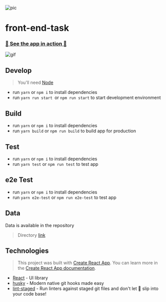 ![pic](https://cdn.shopify.com/s/files/1/0259/0235/0426/articles/kuhnenagel-logo.png?v=1597992110)

# front-end-task

### [🚀 See the app in action 🚀](https://kuehne-nagel-task.netlify.app)

![gif](https://user-images.githubusercontent.com/34713212/163764366-dfca7494-79b5-4317-a459-211e6eddd907.gif)

## Develop

> You'll need [Node](https://nodejs.org/en/)

- run `yarn` or `npm i` to install dependencies
- run `yarn run start `or `npm run start` to start development environment

## Build

- run `yarn` or `npm i` to install dependencies
- run `yarn build` or `npm run build` to build app for production

## Test

- run `yarn` or `npm i` to install dependencies
- run `yarn test` or `npm run test` to test app

## e2e Test

- run `yarn` or `npm i` to install dependencies
- run `yarn e2e-test` or `npm run e2e-test` to test app

## Data

Data is available in the repository
> Directory [link](https://github.com/ffcabbar/front-end-task/blob/main/src/api/data.ts)

## Technologies

> This project was built with
> [Create React App](https://github.com/facebook/create-react-app). You can
> learn more in the
> [Create React App documentation](https://facebook.github.io/create-react-app/docs/getting-started).

- [React](https://reactjs.org/) - UI library
- [husky](https://typicode.github.io/husky/#/) - Modern native git hooks made easy
- [lint-staged](https://github.com/okonet/lint-staged) - Run linters against staged git files and don't let 💩 slip into your code base!
